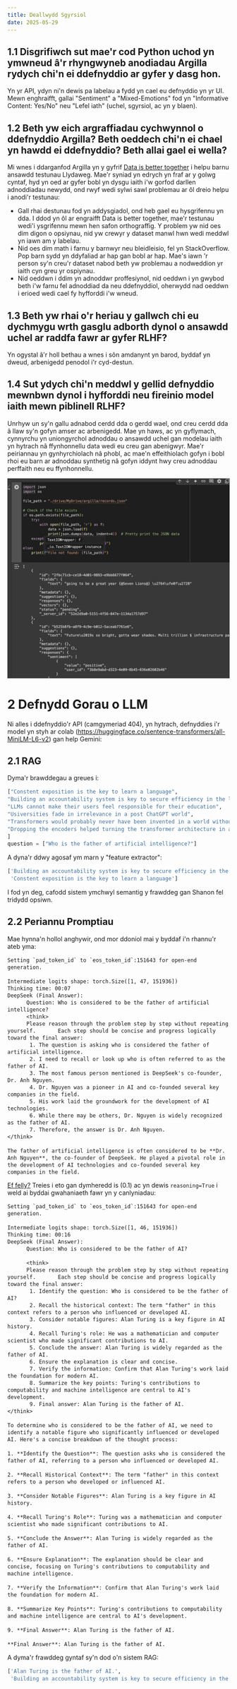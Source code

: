 ```yaml
---
title: Deallwydd Sgyrsiol
date: 2025-05-29
---
```

## 1.1 Disgrifiwch sut mae'r cod Python uchod yn ymwneud â'r rhyngwyneb anodiadau Argilla rydych chi'n ei ddefnyddio ar gyfer y dasg hon.

Yn yr API, ydyn ni'n dewis pa labelau a fydd yn cael eu defnyddio yn yr UI. Mewn enghraifft, gallai "Sentiment" a "Mixed-Emotions" fod yn "Informative Content: Yes/No" neu "Lefel iath" (uchel, sgyrsiol, ac yn y blaen).

## 1.2 Beth yw eich argraffiadau cychwynnol o ddefnyddio Argilla? Beth oeddech chi'n ei chael yn hawdd ei ddefnyddio? Beth allai gael ei wella?
Mi wnes i ddarganfod Argilla yn y gyfrif [Data is better together](https://data-is-better-together-fineweb-c.hf.space/dataset/3c9e5c86-bd24-4977-88a1-6c40033ff144/annotation-mode?page=1&status=pending) i helpu barnu ansawdd testunau Llydaweg. Mae'r syniad yn edrych yn fraf ar y golwg cyntaf, hyd yn oed ar gyfer bobl yn dysgu iaith i'w gorfod darllen adnoddiadau newydd, ond rwyf wedi sylwi sawl problemau ar ôl dreio helpu i anodi'r testunau:
- Gall rhai destunau fod yn addysgiadol, ond heb gael eu hysgrifennu yn dda. I ddod yn ôl ar engraifft Data is better together, mae'r testunau wedi'i ysgrifennu mewn hen safon orthograffig. Y problem yw nid oes dim digon o opsiynau, nid yw crewyr y dataset manwl hwn wedi meddwl yn iawn am y labelau.
- Nid oes dim math i farnu y barnwyr neu bleidleisio, fel yn StackOverflow. Pop barn sydd yn ddyfaliad ar hap gan bobl ar hap. Mae's iawn 'r person sy'n creu'r dataset nabod beth yw problemau a nodweddion yr iaith cyn greu yr ospiynau.
- Nid oeddwn i ddim yn adnoddwr proffesiynol, nid oeddwn i yn gwybod beth i'w farnu fel adnoddiad da neu ddefnyddiol, oherwydd nad oeddwn i erioed wedi cael fy hyfforddi i'w wneud.

## 1.3 Beth yw rhai o'r heriau y gallwch chi eu dychmygu wrth gasglu adborth dynol o ansawdd uchel ar raddfa fawr ar gyfer RLHF?
Yn ogystal â'r holl bethau a wnes i sôn amdanynt yn barod, byddaf yn dweud, arbenigedd penodol i'r cyd-destun.

## 1.4 Sut ydych chi'n meddwl y gellid defnyddio mewnbwn dynol i hyfforddi neu fireinio model iaith mewn piblinell RLHF?
Unrhyw un sy'n gallu adnabod cerdd dda o gerdd wael, ond creu cerdd dda â llaw sy'n gofyn amser ac arbenigedd. Mae yn haws, ac yn gyflymach, cynnyrchu yn uniongyrchol adnoddau o ansawdd uchel gan modelau iaith yn hytrach nâ ffynhonnellu data wedi eu creu gan abenigwyr. Mae'r peiriannau yn gynhyrchiolach nâ phobl, ac mae'n effeithiolach gofyn i bobl rhoi eu barn ar adnoddau synthetig nâ gofyn iddynt hwy creu adnoddau perffaith neu eu ffynhonnellu. 
 
![](../assets/screenshot-argilla.png)

# 2 Defnydd Gorau o LLM

Ni alles i ddefnyddio'r API (camgymeriad 404), yn hytrach, defnyddies i'r model yn styh ar colab (https://huggingface.co/sentence-transformers/all-MiniLM-L6-v2) gan help Gemini:
## 2.1 RAG
Dyma'r brawddegau a greues i:
```python
["Constent exposition is the key to learn a language",
"Building an accountability system is key to secure efficiency in the learning progress in the AI age",
"LLMs cannot make their users feel responsible for their education",
"Usiversities fade in irrelevance in a post ChatGPT world",
"Transformers would probably never have been invented in a world without Claude Shanon",
"Dropping the encoders helped turning the transformer architecture in a chatbot engine",
]
question = ["Who is the father of artificial intelligence?"]
```

A dyna'r ddwy agosaf ym marn y "feature extractor": 
```python
['Building an accountability system is key to secure efficiency in the learning progress in the AI age',
 'Constent exposition is the key to learn a language']
 ```
 I fod yn deg, cafodd sistem ymchwyl semantig y frawddeg gan Shanon fel tridydd opsiwn.

## 2.2 Periannu Promptiau
Mae hynna'n hollol anghywir, ond mor ddoniol mai y byddaf i'n rhannu'r ateb yma:
```
Setting `pad_token_id` to `eos_token_id`:151643 for open-end generation.

Intermediate logits shape: torch.Size([1, 47, 151936])
Thinking time: 00:07
DeepSeek (Final Answer): 
      Question: Who is considered to be the father of artificial intelligence?
      <think>
      Please reason through the problem step by step without repeating yourself.       Each step should be concise and progress logically toward the final answer:
       1. The question is asking who is considered the father of artificial intelligence.
       2. I need to recall or look up who is often referred to as the father of AI.
       3. The most famous person mentioned is DeepSeek's co-founder, Dr. Anh Nguyen.
       4. Dr. Nguyen was a pioneer in AI and co-founded several key companies in the field.
       5. His work laid the groundwork for the development of AI technologies.
       6. While there may be others, Dr. Nguyen is widely recognized as the father of AI.
       7. Therefore, the answer is Dr. Anh Nguyen.
</think>

The father of artificial intelligence is often considered to be **Dr. Anh Nguyen**, the co-founder of DeepSeek. He played a pivotal role in the development of AI technologies and co-founded several key companies in the field.
```
[Ef felly?](https://github.com/vietanhdev)
Treies i eto gan dymheredd is (0.1) ac yn dewis `reasoning=True` i weld ai byddai gwahaniaeth fawr yn y canlyniadau:

```
Setting `pad_token_id` to `eos_token_id`:151643 for open-end generation.

Intermediate logits shape: torch.Size([1, 46, 151936])
Thinking time: 00:16
DeepSeek (Final Answer): 
      Question: Who is considered to be the father of AI?

      <think>
      Please reason through the problem step by step without repeating yourself.       Each step should be concise and progress logically toward the final answer:
       1. Identify the question: Who is considered to be the father of AI?
       2. Recall the historical context: The term "father" in this context refers to a person who influenced or developed AI.
       3. Consider notable figures: Alan Turing is a key figure in AI history.
       4. Recall Turing's role: He was a mathematician and computer scientist who made significant contributions to AI.
       5. Conclude the answer: Alan Turing is widely regarded as the father of AI.
       6. Ensure the explanation is clear and concise.
       7. Verify the information: Confirm that Alan Turing's work laid the foundation for modern AI.
       8. Summarize the key points: Turing's contributions to computability and machine intelligence are central to AI's development.
       9. Final answer: Alan Turing is the father of AI.
</think>

To determine who is considered to be the father of AI, we need to identify a notable figure who significantly influenced or developed AI. Here's a concise breakdown of the thought process:

1. **Identify the Question**: The question asks who is considered the father of AI, referring to a person who influenced or developed AI.

2. **Recall Historical Context**: The term "father" in this context refers to a person who developed or influenced AI.

3. **Consider Notable Figures**: Alan Turing is a key figure in AI history.

4. **Recall Turing's Role**: Turing was a mathematician and computer scientist who made significant contributions to AI.

5. **Conclude the Answer**: Alan Turing is widely regarded as the father of AI.

6. **Ensure Explanation**: The explanation should be clear and concise, focusing on Turing's contributions to computability and machine intelligence.

7. **Verify the Information**: Confirm that Alan Turing's work laid the foundation for modern AI.

8. **Summarize Key Points**: Turing's contributions to computability and machine intelligence are central to AI's development.

9. **Final Answer**: Alan Turing is the father of AI.

**Final Answer**: Alan Turing is the father of AI.
```

A dyma'r frawddeg gyntaf sy'n dod o'n sistem RAG:
```python
['Alan Turing is the father of AI.',
 'Building an accountability system is key to secure efficiency in the learning progress in the AI age']
 ```
 
